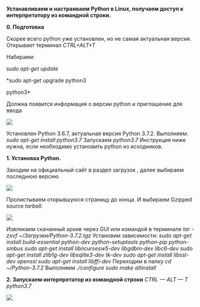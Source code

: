 **Устанавливаем и настраиваем Python в Linux, получаем доступ к интерпретатору из командной строки.**

**0.	Подготовка**

Скорее всего python уже установлен, но не самая актуальная версия.
Открывает терминал *CTRL+ALT+T*

Набираем:

*sudo apt-get update*

*sudo apt-get upgrade python3

python3*

Должна появится информация о версии python и приглашение для ввода

![](https://github.com/AlyonaZh/guides/blob/master/python/pics/linux/python_info.jpg?raw=true)

Установлен Python 3.6.7, актуальная версия Python 3.7.2.
Выполняем:
*sudo apt-get install python3.7*
Запускаем
*python3.7*
	Инструкция ниже нужна, если необходимо установить python из исходников.

**1.	Установка Python.**

Заходим на официальный сайт в раздел загрузок [](https://www.python.org/downloads/), далее выбираем последнюю версию

![](https://github.com/AlyonaZh/guides/blob/master/python/pics/linux/instalation.jpg?raw=true)

Пролистываем открывшуюся страницу до конца. И выбираем Gzipped source *tarball*.

![](https://github.com/AlyonaZh/guides/blob/master/python/pics/linux/gzipped_source_toolbar.jpg?raw=true)

Извлекаем скачанный архив через GUI или командой в терминале
*tar -zxvf ~/Загрузки/Python-3.7.2.tgz*
Установим зависимости:
	*sudo apt-get install build-essential python-dev python-setuptools python-pip python-smbus
	sudo apt-get install libncursesw5-dev libgdbm-dev libc6-dev
  sudo apt-get install zlib1g-dev libsqlite3-dev tk-dev
	sudo apt-get install libssl-dev openssl
	sudo apt-get install libffi-dev*
	Переходим в папку
	*cd ~/Python-3.7.2*
	Выполняем
  *./configure
	sudo make altinstall*

**2.	Запускаем интерпретатор из командной строки**
*CTRL — ALT — T
python3.7*

![](https://github.com/AlyonaZh/guides/blob/master/python/pics/linux/launch.jpg?raw=true)
